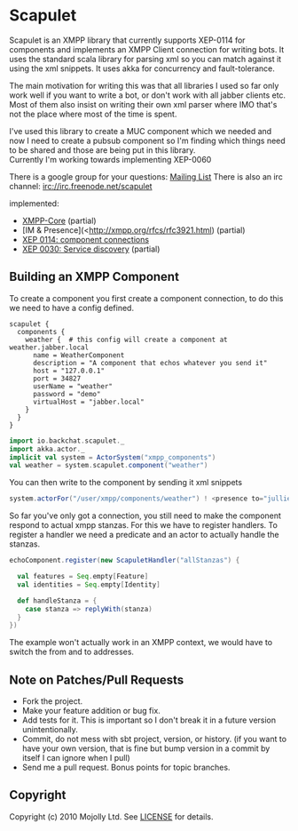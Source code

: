 # Scapulet
  
Scapulet is an XMPP library that currently supports XEP-0114 for components and implements an XMPP Client connection for writing bots.
It uses the standard scala library for parsing xml so you can match against it using the xml snippets.
It uses akka for concurrency and fault-tolerance.

The main motivation for writing this was that all libraries I used so far only work well if you want to write a bot, or
don't work with all jabber clients etc. Most of them also insist on writing their own xml parser where IMO that's not
the place where most of the time is spent.

I've used this library to create a MUC component which we needed and now I need to create a pubsub component so I'm finding 
which things need to be shared and those are being put in this library.   
Currently I'm working towards implementing XEP-0060

There is a google group for your questions: [Mailing List](http://groups.google.com/group/scapulet-user)
There is also an irc channel: <irc://irc.freenode.net/scapulet>  

implemented:
  * [XMPP-Core](http://xmpp.org/rfcs/rfc3920.html) (partial)
  * [IM & Presence](<http://xmpp.org/rfcs/rfc3921.html) (partial)
  * [XEP 0114: component connections](http://xmpp.org/extensions/xep-0114.html)
  * [XEP 0030: Service discovery](http://xmpp.org/extensions/xep-0030.html) (partial)


## Building an XMPP Component

To create a component you first create a component connection, to do this we need to have a config defined.

```
scapulet {
  components {
    weather {  # this config will create a component at weather.jabber.local
      name = WeatherComponent
      description = "A component that echos whatever you send it"
      host = "127.0.0.1"
      port = 34827
      userName = "weather"
      password = "demo"
      virtualHost = "jabber.local"
    }
  }
}
```

```scala
import io.backchat.scapulet._
import akka.actor._
implicit val system = ActorSystem("xmpp_components")
val weather = system.scapulet.component("weather")
```

You can then write to the component by sending it xml snippets

```scala
system.actorFor("/user/xmpp/components/weather") ! <presence to="julliet@capulet.com" from="echo.montague.net"></presence>
```

So far you've only got a connection, you still need to make the component respond to actual xmpp stanzas. For this we
have to register handlers. To register a handler we need a predicate and an actor to actually handle the stanzas.

```scala
echoComponent.register(new ScapuletHandler("allStanzas") {

  val features = Seq.empty[Feature]
  val identities = Seq.empty[Identity]

  def handleStanza = {
    case stanza => replyWith(stanza)
  }
})
```

The example won't actually work in an XMPP context, we would have to switch the from and to addresses.

## Note on Patches/Pull Requests
 
* Fork the project.
* Make your feature addition or bug fix.
* Add tests for it. This is important so I don't break it in a
  future version unintentionally.
* Commit, do not mess with sbt project, version, or history.
  (if you want to have your own version, that is fine but bump version in a commit by itself I can ignore when I pull)
* Send me a pull request. Bonus points for topic branches.

## Copyright

Copyright (c) 2010 Mojolly Ltd. See [LICENSE](https://github.com/mojolly/scapulet/raw/HEAD/LICENSE) for details.

